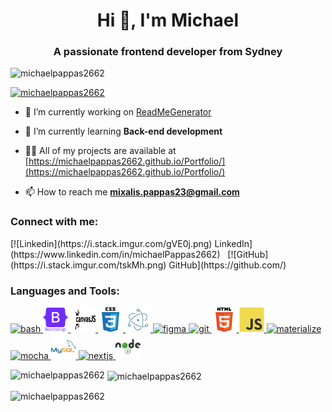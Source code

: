 <h1 align="center">Hi 👋, I'm Michael</h1>
<h3 align="center">A passionate frontend developer from Sydney</h3>

<p align="left"> <img src="https://komarev.com/ghpvc/?username=michaelpappas2662&label=Profile%20views&color=0e75b6&style=flat" alt="michaelpappas2662" /> </p>

<p align="left"> <a href="https://github.com/ryo-ma/github-profile-trophy"><img src="https://github-profile-trophy.vercel.app/?username=michaelpappas2662" alt="michaelpappas2662" /></a> </p>

- 🔭 I’m currently working on [ReadMeGenerator](https://github.com/MichaelPappas2662/ReadMeGenerator)

- 🌱 I’m currently learning **Back-end development**

- 👨‍💻 All of my projects are available at [https://michaelpappas2662.github.io/Portfolio/](https://michaelpappas2662.github.io/Portfolio/)

- 📫 How to reach me **mixalis.pappas23@gmail.com**

<h3 align="left">Connect with me:</h3>
<p align="left">
[![Linkedin](https://i.stack.imgur.com/gVE0j.png) LinkedIn](https://www.linkedin.com/in/michaelPappas2662)
&nbsp;
[![GitHub](https://i.stack.imgur.com/tskMh.png) GitHub](https://github.com/)
</p>

<h3 align="left">Languages and Tools:</h3>
<p align="left"> <a href="https://www.gnu.org/software/bash/" target="_blank"> <img src="https://www.vectorlogo.zone/logos/gnu_bash/gnu_bash-icon.svg" alt="bash" width="40" height="40"/> </a> <a href="https://getbootstrap.com" target="_blank"> <img src="https://raw.githubusercontent.com/devicons/devicon/master/icons/bootstrap/bootstrap-plain-wordmark.svg" alt="bootstrap" width="40" height="40"/> </a> <a href="https://canvasjs.com" target="_blank"> <img src="https://raw.githubusercontent.com/Hardik0307/Hardik0307/master/assets/canvasjs-charts.svg" alt="canvasjs" width="40" height="40"/> </a> <a href="https://www.w3schools.com/css/" target="_blank"> <img src="https://raw.githubusercontent.com/devicons/devicon/master/icons/css3/css3-original-wordmark.svg" alt="css3" width="40" height="40"/> </a> <a href="https://www.electronjs.org" target="_blank"> <img src="https://raw.githubusercontent.com/devicons/devicon/master/icons/electron/electron-original.svg" alt="electron" width="40" height="40"/> </a> <a href="https://www.figma.com/" target="_blank"> <img src="https://www.vectorlogo.zone/logos/figma/figma-icon.svg" alt="figma" width="40" height="40"/> </a> <a href="https://git-scm.com/" target="_blank"> <img src="https://www.vectorlogo.zone/logos/git-scm/git-scm-icon.svg" alt="git" width="40" height="40"/> </a> <a href="https://www.w3.org/html/" target="_blank"> <img src="https://raw.githubusercontent.com/devicons/devicon/master/icons/html5/html5-original-wordmark.svg" alt="html5" width="40" height="40"/> </a> <a href="https://developer.mozilla.org/en-US/docs/Web/JavaScript" target="_blank"> <img src="https://raw.githubusercontent.com/devicons/devicon/master/icons/javascript/javascript-original.svg" alt="javascript" width="40" height="40"/> </a> <a href="https://materializecss.com/" target="_blank"> <img src="https://raw.githubusercontent.com/prplx/svg-logos/5585531d45d294869c4eaab4d7cf2e9c167710a9/svg/materialize.svg" alt="materialize" width="40" height="40"/> </a> <a href="https://mochajs.org" target="_blank"> <img src="https://www.vectorlogo.zone/logos/mochajs/mochajs-icon.svg" alt="mocha" width="40" height="40"/> </a> <a href="https://www.mysql.com/" target="_blank"> <img src="https://raw.githubusercontent.com/devicons/devicon/master/icons/mysql/mysql-original-wordmark.svg" alt="mysql" width="40" height="40"/> </a> <a href="https://nextjs.org/" target="_blank"> <img src="https://cdn.worldvectorlogo.com/logos/nextjs-3.svg" alt="nextjs" width="40" height="40"/> </a> <a href="https://nodejs.org" target="_blank"> <img src="https://raw.githubusercontent.com/devicons/devicon/master/icons/nodejs/nodejs-original-wordmark.svg" alt="nodejs" width="40" height="40"/> </a> </p>

<p><img align="left" src="https://github-readme-stats.vercel.app/api/top-langs?username=michaelpappas2662&show_icons=true&locale=en&layout=compact" alt="michaelpappas2662" /></p>

<p>&nbsp;<img align="center" src="https://github-readme-stats.vercel.app/api?username=michaelpappas2662&show_icons=true&locale=en" alt="michaelpappas2662" /></p>

<p><img align="center" src="https://github-readme-streak-stats.herokuapp.com/?user=michaelpappas2662&" alt="michaelpappas2662" /></p>
